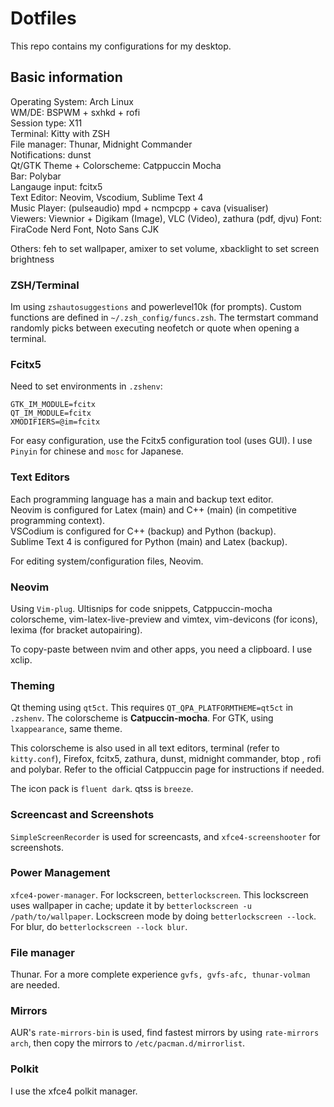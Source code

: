 # Dotfiles
This repo contains my configurations for my desktop.

## Basic information
Operating System: Arch Linux \
WM/DE: BSPWM + sxhkd + rofi\
Session type: X11 \
Terminal: Kitty with ZSH\
File manager: Thunar, Midnight Commander \
Notifications: dunst \
Qt/GTK Theme + Colorscheme: Catppuccin Mocha \
Bar: Polybar \
Langauge input: fcitx5 \
Text Editor: Neovim, Vscodium, Sublime Text 4 \
Music Player: (pulseaudio) mpd + ncmpcpp + cava (visualiser)\
Viewers: Viewnior + Digikam (Image), VLC (Video), zathura (pdf, djvu)
Font: FiraCode Nerd Font, Noto Sans CJK

Others:
feh to set wallpaper,
amixer to set volume,
xbacklight to set screen brightness

### ZSH/Terminal
Im using ```zshautosuggestions``` and powerlevel10k (for prompts).
Custom functions are defined in ```~/.zsh_config/funcs.zsh```.
The termstart command randomly picks
between executing neofetch or quote 
when opening a terminal.

### Fcitx5
Need to set environments in ```.zshenv```:
```
GTK_IM_MODULE=fcitx
QT_IM_MODULE=fcitx
XMODIFIERS=@im=fcitx
```
For easy configuration, use the Fcitx5 configuration tool (uses GUI).
I use ```Pinyin``` for chinese and ```mosc``` for Japanese.

### Text Editors
Each programming language has a main and backup text editor. \
Neovim is configured for Latex (main) and C++ (main) (in competitive programming context). \
VSCodium is configured for C++ (backup) and Python (backup). \
Sublime Text 4 is configured for Python (main) and Latex (backup).

For editing system/configuration files, Neovim.

### Neovim
Using ```Vim-plug```.
Ultisnips for code snippets,
Catppuccin-mocha colorscheme,
vim-latex-live-preview and vimtex,
vim-devicons (for icons),
lexima (for bracket autopairing).

To copy-paste between nvim and other apps,
you need a clipboard.
I use xclip.


### Theming
Qt theming using ```qt5ct```. This requires
```QT_QPA_PLATFORMTHEME=qt5ct```
in ```.zshenv```.
The colorscheme is **Catpuccin-mocha**.
For GTK, using
```lxappearance```,
same theme.

This colorscheme is also used in all
text editors, terminal (refer to ```kitty.conf```),
Firefox, fcitx5,
zathura, dunst, midnight commander, btop , rofi and polybar. 
Refer to the official Catppuccin page for instructions if needed.

The icon pack is ```fluent dark```.
qtss is ```breeze```.

### Screencast and Screenshots
```SimpleScreenRecorder``` is
used for screencasts,
and ```xfce4-screenshooter``` for 
screenshots.

### Power Management
```xfce4-power-manager```.
For lockscreen, ```betterlockscreen```.
This lockscreen uses wallpaper in cache;
update it by ```betterlockscreen -u /path/to/wallpaper```.
Lockscreen mode by doing
```betterlockscreen --lock```.
For blur, do
```betterlockscreen --lock blur```.

### File manager
Thunar. For a more complete experience
```gvfs, gvfs-afc, thunar-volman```
are needed.


### Mirrors
AUR's ```rate-mirrors-bin``` is used,
find fastest mirrors by using 
```rate-mirrors arch```,
then copy the mirrors to
```/etc/pacman.d/mirrorlist```.

### Polkit
I use the xfce4 polkit manager.






